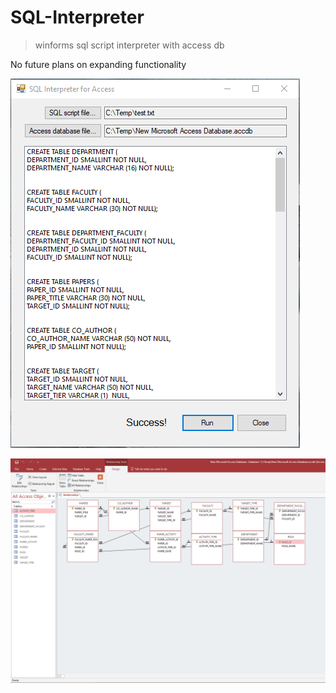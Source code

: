 # SQL-Interpreter
> winforms sql script interpreter with access db

No future plans on expanding functionality

![alt text](screenshots/winform.PNG "Screenshot of winform program")

![alt text](screenshots/access.png "Screenshot of accessDB after script runs")
